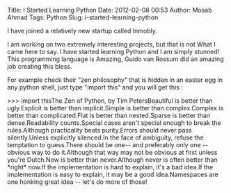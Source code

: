 Title: I Started Learning Python
Date: 2012-02-08 00:53
Author: Mosab Ahmad
Tags: Python
Slug: i-started-learning-python

I have joined a relatively new startup called Inmobly.

</p>

I am working on two extremely interesting projects, but that is not What
I came here to say. I have started learning Python and I am simply
stunned! This programming language is Amazing, Guido van Rossum did an
amazing job creating this bless.

</p>

For example check their "zen philosophy" that is hidden in an easter egg
in any python shell, just type "import this" and you will get this :

</p>

<div class="codehilite">
    >>> import thisThe Zen of Python, by Tim PetersBeautiful is better than ugly.Explicit is better than implicit.Simple is better than complex.Complex is better than complicated.Flat is better than nested.Sparse is better than dense.Readability counts.Special cases aren't special enough to break the rules.Although practicality beats purity.Errors should never pass silently.Unless explicitly silenced.In the face of ambiguity, refuse the temptation to guess.There should be one-- and preferably only one --obvious way to do it.Although that way may not be obvious at first unless you're Dutch.Now is better than never.Although never is often better than *right* now.If the implementation is hard to explain, it's a bad idea.If the implementation is easy to explain, it may be a good idea.Namespaces are one honking great idea -- let's do more of those!

</div>
</p>

